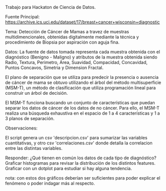 Trabajo para Hackaton de Ciencia de Datos.

Fuente Principal: https://archive.ics.uci.edu/dataset/17/breast+cancer+wisconsin+diagnostic

Tema: Detección de Cáncer de Mamas a travez de muestras multidimencionales, obtenidas digitalmente mediante la técnica y procedimiento de Biopsia por aspiración con aguja fina.

Datos: La fuente de datos tomada representa cada muestra obtenida con el diagnóstico (Benigno - Maligno) y atributos de la muestra obtenida siendo Radio, Textura, Perimetro, Área, Suavidad, Compacidad, Concavidad, Puntos Concavos, Simetria y Dimension Fractal.

El plano de separación que se utiliza para predecir la presencia o ausencia de cáncer de mama se obtuvo utilizando el árbol del método multisuperficie (MSM-T), un método de clasificación que utiliza programación lineal para construir un árbol de decisión.

El MSM-T funciona buscando un conjunto de características que puedan separar los datos de cáncer de los datos de no cáncer. Para ello, el MSM-T realiza una búsqueda exhaustiva en el espacio de 1 a 4 características y 1 a 3 planos de separación.

Observaciones: 

El script genera un csv 'descripcion.csv' para sumarizar las variables cuantitativas, y otro csv 'correlaciones.csv' donde detalla la correlacion entre las distintas variables.

Responder: ¿Qué tienen en común los datos de cada tipo de diagnóstico?
Graficar histogramas para revisar la distribución de los distintos features.
Graficar con un dotplot para estudiar si hay alguna tendencia.

nota: con estos dos gráficos deberían ser suficientes para poder explicar el fenómeno o poder indagar más al respecto.






